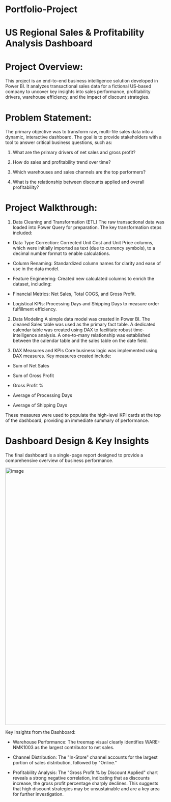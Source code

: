 # Portfolio-Project
# US Regional Sales & Profitability Analysis Dashboard

# Project Overview:
This project is an end-to-end business intelligence solution developed in Power BI. It analyzes transactional sales data for a fictional US-based company to uncover key insights into sales performance, profitability drivers, warehouse efficiency, and the impact of discount strategies.

# Problem Statement:
The primary objective was to transform raw, multi-file sales data into a dynamic, interactive dashboard. The goal is to provide stakeholders with a tool to answer critical business questions, such as:

1) What are the primary drivers of net sales and gross profit?

2) How do sales and profitability trend over time?

3) Which warehouses and sales channels are the top performers?

4) What is the relationship between discounts applied and overall profitability?

# Project Walkthrough:
1. Data Cleaning and Transformation (ETL) The raw transactional data was loaded into Power Query for preparation. The key transformation steps included:

- Data Type Correction: Corrected Unit Cost and Unit Price columns, which were initially imported as text (due to currency symbols), to a decimal number format to enable calculations.

- Column Renaming: Standardized column names for clarity and ease of use in the data model.

- Feature Engineering: Created new calculated columns to enrich the dataset, including:

- Financial Metrics: Net Sales, Total COGS, and Gross Profit.

- Logistical KPIs: Processing Days and Shipping Days to measure order fulfillment efficiency.

2. Data Modeling A simple data model was created in Power BI. The cleaned Sales table was used as the primary fact table. A dedicated calendar table was created using DAX to facilitate robust time-intelligence analysis. A one-to-many relationship was established between the calendar table and the sales table on the date field.

3. DAX Measures and KPIs Core business logic was implemented using DAX measures. Key measures created include:

- Sum of Net Sales

- Sum of Gross Profit

- Gross Profit %

- Average of Processing Days

- Average of Shipping Days

These measures were used to populate the high-level KPI cards at the top of the dashboard, providing an immediate summary of performance.

# Dashboard Design & Key Insights
The final dashboard is a single-page report designed to provide a comprehensive overview of business performance.

<img width="1380" height="809" alt="image" src="https://github.com/user-attachments/assets/031c768c-e500-4a6a-b6fa-6465bc40c777" />


Key Insights from the Dashboard:

- Warehouse Performance: The treemap visual clearly identifies WARE-NMK1003 as the largest contributor to net sales.

- Channel Distribution: The "In-Store" channel accounts for the largest portion of sales distribution, followed by "Online."

- Profitability Analysis: The "Gross Profit % by Discount Applied" chart reveals a strong negative correlation, indicating that as discounts increase, the gross profit percentage sharply declines. This suggests that high discount strategies may be unsustainable and are a key area for further investigation.
